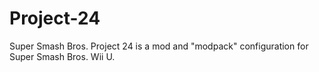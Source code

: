 # Project-24
Super Smash Bros. Project 24 is a mod and "modpack" configuration for Super Smash Bros. Wii U.

